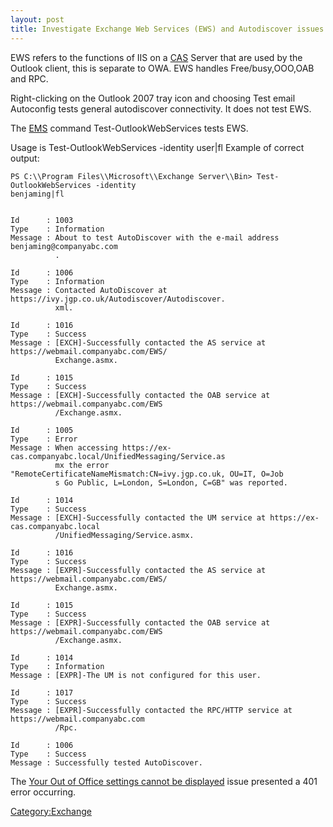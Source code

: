 ```yaml
---
layout: post 
title: Investigate Exchange Web Services (EWS) and Autodiscover issues (Exchange 2007)
---
```


EWS refers to the functions of IIS on a
[CAS](Exchange_2007_Server_Roles#Client_access_role "wikilink") Server
that are used by the Outlook client, this is separate to OWA. EWS
handles Free/busy,OOO,OAB and RPC.

Right-clicking on the Outlook 2007 tray icon and choosing Test email
Autoconfig tests general autodiscover connectivity. It does not test
EWS.

The [EMS](http://technet.microsoft.com/en-us/library/bb123778.aspx)
command Test-OutlookWebServices tests EWS.

Usage is Test-OutlookWebServices -identity user\|fl Example of correct
output:

    PS C:\\Program Files\\Microsoft\\Exchange Server\\Bin> Test-OutlookWebServices -identity
    benjaming|fl


    Id      : 1003
    Type    : Information
    Message : About to test AutoDiscover with the e-mail address benjaming@companyabc.com
              .

    Id      : 1006
    Type    : Information
    Message : Contacted AutoDiscover at https://ivy.jgp.co.uk/Autodiscover/Autodiscover.
              xml.

    Id      : 1016
    Type    : Success
    Message : [EXCH]-Successfully contacted the AS service at https://webmail.companyabc.com/EWS/
              Exchange.asmx.

    Id      : 1015
    Type    : Success
    Message : [EXCH]-Successfully contacted the OAB service at https://webmail.companyabc.com/EWS
              /Exchange.asmx.

    Id      : 1005
    Type    : Error
    Message : When accessing https://ex-cas.companyabc.local/UnifiedMessaging/Service.as
              mx the error "RemoteCertificateNameMismatch:CN=ivy.jgp.co.uk, OU=IT, O=Job
              s Go Public, L=London, S=London, C=GB" was reported.

    Id      : 1014
    Type    : Success
    Message : [EXCH]-Successfully contacted the UM service at https://ex-cas.companyabc.local
              /UnifiedMessaging/Service.asmx.

    Id      : 1016
    Type    : Success
    Message : [EXPR]-Successfully contacted the AS service at https://webmail.companyabc.com/EWS/
              Exchange.asmx.

    Id      : 1015
    Type    : Success
    Message : [EXPR]-Successfully contacted the OAB service at https://webmail.companyabc.com/EWS
              /Exchange.asmx.

    Id      : 1014
    Type    : Information
    Message : [EXPR]-The UM is not configured for this user.

    Id      : 1017
    Type    : Success
    Message : [EXPR]-Successfully contacted the RPC/HTTP service at https://webmail.companyabc.com
              /Rpc.

    Id      : 1006
    Type    : Success
    Message : Successfully tested AutoDiscover.

The [Your Out of Office settings cannot be
displayed](Your_Out_of_Office_settings_cannot_be_displayed_Error_(Outlook_2007) "wikilink")
issue presented a 401 error occurring.

[Category:Exchange](Category:Exchange "wikilink")
